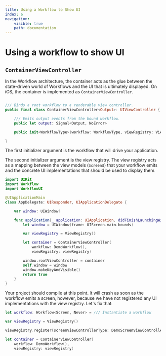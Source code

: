 ```yaml
---
title: Using a Workflow to Show UI
index: 6
navigation:
    visible: true
    path: documentation
---
```


# Using a workflow to show UI


## `ContainerViewController`

In the Workflow architecture, the container acts as the glue between the state-driven world of Workflows and the UI that is ultimately displayed. On iOS, the container is implemented as `ContainerViewController`.

```swift

/// Binds a root workflow to a renderable view controller.
public final class ContainerViewController<Output>: UIViewController {

    /// Emits output events from the bound workflow.
    public let output: Signal<Output, NoError>

    public init<WorkflowType>(workflow: WorkflowType, viewRegistry: ViewRegistry) where WorkflowType: Workflow, WorkflowType.Output == Output

}

```

The first initializer argument is the workflow that will drive your application.

The second initializer argument is the view registry. The view registry acts as a mapping between the view models (`Screen`s) that your workflow emits and the concrete UI implementations that should be used to display them.

```swift
import UIKit
import Workflow
import WorkflowUI

@UIApplicationMain
class AppDelegate: UIResponder, UIApplicationDelegate {

    var window: UIWindow?

    func application(_ application: UIApplication, didFinishLaunchingWithOptions launchOptions: [UIApplicationLaunchOptionsKey: Any]?) -> Bool {
        let window = UIWindow(frame: UIScreen.main.bounds)

        var viewRegistry = ViewRegistry()

        let container = ContainerViewController(
            workflow: DemoWorkflow(),
            viewRegistry: viewRegistry)

        window.rootViewController = container
        self.window = window
        window.makeKeyAndVisible()
        return true
    }
}

```

Your project should compile at this point. It will crash as soon as the workflow emits a screen, however, because we have not registered any UI implementations with the view registry. Let's fix that:

```swift
let workflow: Workflow<Screen, Never> = /// Instantiate a workflow

var viewRegistry = ViewRegistry()

viewRegistry.register(screenViewControllerType: DemoScreenViewController.self)

let container = ContainerViewController(
    workflow: DemoWorkflow(),
    viewRegistry: viewRegistry)
```
